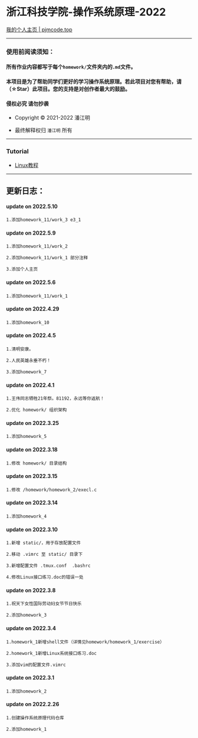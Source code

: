 # 浙江科技学院-操作系统原理-2022

[我的个人主页 | pjmcode.top](https://pjmcode.top)

***

### 使用前阅读须知：

#### 所有作业内容都写于每个`homework/`文件夹内的`.md`文件。

#### 本项目是为了帮助同学们更好的学习操作系统原理。若此项目对您有帮助，请（☆Star）此项目。您的支持是对创作者最大的鼓励。

#### 侵权必究 请勿抄袭

- Copyright &copy; 2021-2022 潘江明

- 最终解释权归 `潘江明` 所有

***

### Tutorial

- [Linux教程](https://wiki.pjmcode.top/linux/first_work/)

---

## 更新日志：

#### update on 2022.5.10
```
1.添加homework_11/work_3 e3_1
```

#### update on 2022.5.9
```
1.添加homework_11/work_2

2.添加homework_11/work_1 部分注释

3.添加个人主页
```

#### update on 2022.5.6
```
1.添加homework_11/work_1
```

#### update on 2022.4.29
```
1.添加homework_10
```

#### update on 2022.4.5
```
1.清明安康。

2.人民英雄永垂不朽！

3.添加homework_7
```

#### update on 2022.4.1
```
1.王伟同志牺牲21年祭。81192，永远等你返航！

2.优化 homework/ 组织架构
```

#### update on 2022.3.25
```
1.添加homework_5
```

#### update on 2022.3.18
```
1.修改 homework/ 目录结构
```

#### update on 2022.3.15
```
1.修改 /homework/homework_2/execl.c
```

#### update on 2022.3.14
```
1.添加homework_4
```

#### update on 2022.3.10
```
1.新增 static/，用于存放配置文件

2.移动 .vimrc 至 static/ 目录下

3.新增配置文件 .tmux.conf  .bashrc

4.修改Linux接口练习.doc的错误一处
```


#### update on 2022.3.8
```
1.祝天下女性国际劳动妇女节节日快乐

2.添加homework_3
```

#### update on 2022.3.4
```
1.homework_1新增shell文件（详情见homework/homework_1/exercise）

2.homework_1新增Linux系统接口练习.doc

3.添加vim的配置文件.vimrc
```

#### update on 2022.3.1
```
1.添加homework_2
```

#### update on 2022.2.26
```
1.创建操作系统原理代码仓库

2.添加homework_1
```
